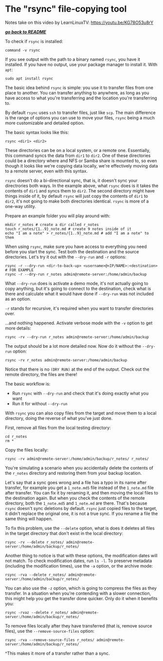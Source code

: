 # The "rsync" file-copying tool

Notes take on this video by LearnLinuxTV: https://youtu.be/KG78O53u8rY

[***go back to README***](/README.md)  

To check if `rsync` is installed:

    command -v rsync

If you see output with the path to a binary named `rsync`, you have it
installed. If you have no output, use your package manager to install it. With
`apt`:

    sudo apt install rsync

The basic idea behind `rsync` is simple: you use it to transfer files from one
place to another. You can transfer anything to anywhere, as long as you have
access to what you're transferring and the location you're transferring to.

By default `rsync` uses `ssh` to transfer files, just like `scp`. The main
difference is the range of options you can use to move your files, `rsync`
being a much more customizable and detailed option.

The basic syntax looks like this:

```
rsync <dir1> <dir2>
```

These directories can be on a local system, or a remote one. Essentially, this
command syncs the data from `dir1` to `dir2`. One of these directories could
be a directory where and NFS or Samba share is mounted to, so even though it
looks like we're copying data locally, we're effectively moving data to a
remote server, even with this syntax.

`rsync` doesn't do a bi-directional sync, that is, it doesn't sync your
directrories both ways. In the example above, what `rsync` does is it takes the
contents of `dir1` and syncs them to `dir2`. The second directory might have
things inside of it, by default `rsync` will just copy the contents of `dir1`
to `dir2`, it's not going to make both directories identical. `rsync` is more
of a one-way utility.

Prepare an example folder you will play around with:

    mkdir r_notes # create a dir called r_notes
    touch r_notes/{1..9}_note.md # create 9 notes inside of it 
    echo "I am a note" > r_notes/{1..9}_note.md # add "I am a note" to them

When using `rsync`, make sure you have access to everything you need before you
start the sync. Test both the destination and the source directories. Let's try
it out with the `--dry-run` and `-r` options:

```
rsync -r --dry-run <dir-to-back-up> <username>@<IP/NAME>:<destination>
# FOR EXAMPLE
rsync -r --dry-run r_notes admin@remote-server:/home/admin/backup
```

What `--dry-run` does is activate a demo mode, it's not actually going to copy
anything, but it's going to connect to the destination, check what is there and
calculate what it would have done if `--dry-run` was not included as an option.

`-r` stands for recursive, it's required when you want to transfer directories
over.

...and nothing happened. Activate verbose mode with the `-v` option to get more
details:

```
rsync -rv --dry-run r_notes admin@remote-server:/home/admin/backup
```

The output should be a lot more detailed now. Now do it without the `--dry-run`
option:

```
rsync -rv r_notes admin@remote-server:/home/admin/backup
```

Notice that there is no `(DRY RUN)` at the end of the output. Check out the
remote directory, the files are there!

The basic workflow is:  

- Run `rsync` with `--dry-run` and check that it's doing exactly what you want
- Run it for without `--dry-run` 

With `rsync` you can also copy files from the target and move them to a local
directory, doing the reverse of what you've just done.

First, remove all files from the local testing directory:

```
cd r_notes
rm *
```

Copy the files locally:

```
rsync -rv admin@remote-server:/home/admin/backup/r_notes/ r_notes/
```

You're simulating a scenario when you accidentally delete the contents of the
`r_notes` directory and restoring them from your backup location.

Let's say that a sync goes wrong and a file has a typo in its name after
transfer, for example you get a `1_note.md5` file instead of the `1_note.md`
file after transfer. You can fix it by renaming it, and then moving the local
files to the destination again. But when you check the contents of the remote
directory, both the `1_note.md5` and `1_note.md` are there. That's because
`rsync` doesn't sync deletions by default. `rsync` just copied files to the
target, it didn't replace the original one, it is not a true sync. If you
rename a file the same thing will happen. 

To fix this problem, use the `--delete` option, what is does it deletes all
files in the target directory that don't exist in the local directory:

```
rsync -rv --delete r_notes/ admin@remote-server:/home/admin/backup/r_notes/ 
```

Another thing to notice is that with these options, the modification dates
will not match. To check modification dates, run `ls -l`. To preserve metadata
(including the modification times), use the `-a` option, or the archive mode:

```
rsync -rva --delete r_notes/ admin@remote-server:/home/admin/backup/r_notes/ 
```

You can also use the `-z` option, which is going to compress the files as they
transfer. In a situation when you're contending with a slower connection, this
might help you get the transfer done quicker. Only do it when it benefits you:

```
rsync -rvaz --delete r_notes/ admin@remote-server:/home/admin/backup/r_notes/ 
```

To remove files locally after they have transferred (that is, remove source
files), use the `--remove-source-files` option:

```
rsync -rva --remove-source-files r_notes/ admin@remote-server:/home/admin/backup/r_notes/ 
```

^This makes it more of a transfer rather than a sync.
